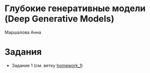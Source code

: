 # Глубокие генеративные модели (Deep Generative Models)
Маршалова Анна

# Задания
- Задание 1 (см. ветку [homework_1](https://github.com/anna-marshalova/deep_gen_models_course/tree/homework_1))
